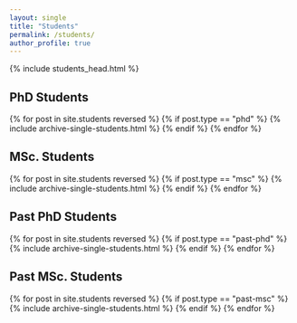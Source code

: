 ```yaml
---
layout: single
title: "Students"
permalink: /students/
author_profile: true
---
```


{% include students_head.html %}

## PhD Students
<a name="PhD"></a>
	
{% for post in site.students reversed %} {% if post.type == "phd" %} {% include archive-single-students.html %} {% endif %} {% endfor %}

## MSc. Students
<a name="MSc"></a>

{% for post in site.students reversed %} {% if post.type == "msc" %} {% include archive-single-students.html %} {% endif %} {% endfor %}

## Past PhD Students
<a name="PastPhD"></a>
	
{% for post in site.students reversed %} {% if post.type == "past-phd" %} {% include archive-single-students.html %} {% endif %} {% endfor %}

## Past MSc. Students
<a name="PastMSc"></a>

{% for post in site.students reversed %} {% if post.type == "past-msc" %} {% include archive-single-students.html %} {% endif %} {% endfor %}


